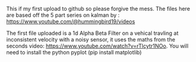 This if my first upload to github so please forgive the mess. The files here are based off the 5 part series on kalman by : 
https://www.youtube.com/@hummingbird19/videos

The first file uploaded is a 1d Alpha Beta Filter on a vehical travling at inconsistent velocity with a noisy sensor, it uses the maths from the seconds video: https://www.youtube.com/watch?v=rTlcytr1NOo. 
You will need to install the python pyplot (pip install matplotlib)
